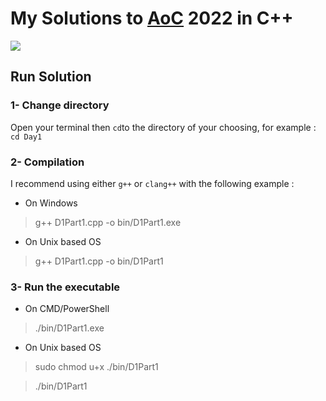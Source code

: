 # My Solutions to [AoC](https://adventofcode.com/2022) 2022 in C++
![](https://cdn.catawiki.net/assets/marketing/landing_page/block/images-attachments/2845-b210252840a8bd4861b9daaee5c8caf74d5759b5-og_image.jpg)

## Run Solution
### 1- Change directory
Open your terminal then `cd`to the directory of your choosing, for example :
```cd Day1```

### 2- Compilation
I recommend using either `g++` or `clang++` with the following example :
* On Windows
> g++ D1Part1.cpp -o bin/D1Part1.exe

* On Unix based OS
>   g++ D1Part1.cpp -o bin/D1Part1
 

### 3- Run the executable 
* On CMD/PowerShell
>   ./bin/D1Part1.exe

* On Unix based OS
>   sudo chmod u+x ./bin/D1Part1

>   ./bin/D1Part1
